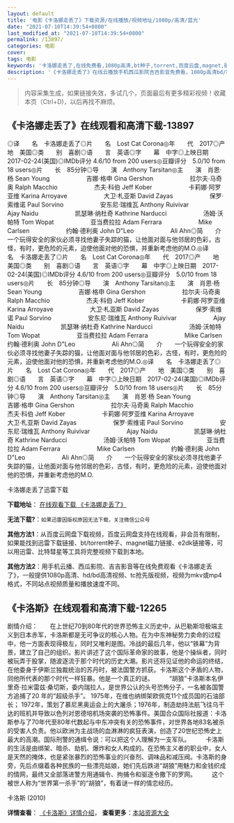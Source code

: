 ```yaml
---
layout: default
title: '电影《卡洛娜走丢了》下载资源/在线播放/视频地址/1080p/高清/蓝光'
date: "2021-07-10T14:39:54+0800"
last_modified_at: "2021-07-10T14:39:54+0800"
permalink: /13897/
categories: 电影
cover:
tags: 电影
keywords: '卡洛娜走丢了,在线免费看,1080p高清,bt种子,torrent,百度云盘,magnet,磁力链,迅雷下载资源'
description: '《卡洛娜走丢了》在线云播放手机西瓜影院吉吉影音免费看，1080p高清bd/hd未删减完整版和tc抢先枪版，mkv/mp4格式，附带bt/torrent种子、magnet/磁力链、百度云盘、网盘资源迅雷下载链接'
---
```


>内容采集生成，如果链接失效，多试几个，页面最后有更多精彩视频！收藏本页（Ctrl+D)，以后再找不麻烦。


## 《卡洛娜走丢了》在线观看和高清下载-13897

◎译　　名　卡洛娜走丢了◎片　　名　Lost Cat Corona◎年　　代　2017◎产　　地　美国◎类　　别　喜剧◎语　　言　英语◎字　　幕　中字◎上映日期　2017-02-24(美国)◎IMDb评分 4.6/10 from 200 users◎豆瓣评分　5.0/10 from 18 users◎片　　长　85分钟◎导　　演　Anthony Tarsitan◎主　　演　肖恩·杨 Sean Young　　　　　　吉娜·格申 Gina Gershon　　　　　　拉尔夫·马奇奥 Ralph Macchio　　　　　　杰夫·科伯 Jeff Kober　　　　　　卡莉娜·阿罗亚维 Karina Arroyave　　　　　　大卫·札亚斯 David Zayas　　　　　　保罗·索维诺 Paul Sorvino　　　　　　安东尼·瑞维瓦 Anthony Ruivivar　　　　　　Ajay Naidu　　　　　　凯瑟琳·纳杜奇 Kathrine Narducci　　　　　　汤姆·沃帕特 Tom Wopat　　　　　　亚当费拉拉 Adam Ferrara　　　　　　Mike Carlsen　　　　　　约翰·德利奥 John D"Leo　　　　　　Ali Ahn◎简　　介　　一个玩得安全的家伙必须寻找他妻子失踪的猫，让他面对面与他邻居的色彩，古怪，有时，更危险的元素，迫使他面对他的恐惧，并重新考虑他的M.O.◎译　　名　卡洛娜走丢了◎片　　名　Lost Cat Corona◎年　　代　2017◎产　　地　美国◎类　　别　喜剧◎语　　言　英语◎字　　幕　中字◎上映日期　2017-02-24(美国)◎IMDb评分 4.6/10 from 200 users◎豆瓣评分　5.0/10 from 18 users◎片　　长　85分钟◎导　　演　Anthony Tarsitan◎主　　演　肖恩·杨 Sean Young　　　　　　吉娜·格申 Gina Gershon　　　　　　拉尔夫·马奇奥 Ralph Macchio　　　　　　杰夫·科伯 Jeff Kober　　　　　　卡莉娜·阿罗亚维 Karina Arroyave　　　　　　大卫·札亚斯 David Zayas　　　　　　保罗·索维诺 Paul Sorvino　　　　　　安东尼·瑞维瓦 Anthony Ruivivar　　　　　　Ajay Naidu　　　　　　凯瑟琳·纳杜奇 Kathrine Narducci　　　　　　汤姆·沃帕特 Tom Wopat　　　　　　亚当费拉拉 Adam Ferrara　　　　　　Mike Carlsen　　　　　　约翰·德利奥 John D"Leo　　　　　　Ali Ahn◎简　　介　　一个玩得安全的家伙必须寻找他妻子失踪的猫，让他面对面与他邻居的色彩，古怪，有时，更危险的元素，迫使他面对他的恐惧，并重新考虑他的M.O.◎译　　名　卡洛娜走丢了◎片　　名　Lost Cat Corona◎年　　代　2017◎产　　地　美国◎类　　别　喜剧◎语　　言　英语◎字　　幕　中字◎上映日期　2017-02-24(美国)◎IMDb评分 4.6/10 from 200 users◎豆瓣评分　5.0/10 from 18 users◎片　　长　85分钟◎导　　演　Anthony Tarsitan◎主　　演　肖恩·杨 Sean Young　　　　　　吉娜·格申 Gina Gershon　　　　　　拉尔夫·马奇奥 Ralph Macchio　　　　　　杰夫·科伯 Jeff Kober　　　　　　卡莉娜·阿罗亚维 Karina Arroyave　　　　　　大卫·札亚斯 David Zayas　　　　　　保罗·索维诺 Paul Sorvino　　　　　　安东尼·瑞维瓦 Anthony Ruivivar　　　　　　Ajay Naidu　　　　　　凯瑟琳·纳杜奇 Kathrine Narducci　　　　　　汤姆·沃帕特 Tom Wopat　　　　　　亚当费拉拉 Adam Ferrara　　　　　　Mike Carlsen　　　　　　约翰·德利奥 John D"Leo　　　　　　Ali Ahn◎简　　介　　一个玩得安全的家伙必须寻找他妻子失踪的猫，让他面对面与他邻居的色彩，古怪，有时，更危险的元素，迫使他面对他的恐惧，并重新考虑他的M.O.


卡洛娜走丢了迅雷下载

**下载地址**： [在线观看下载 《卡洛娜走丢了》](https://www.993dy.com//vod-detail-id-34806.html) 


**无法下载?**：`如果迅雷因版权原因无法下载，关注微信公众号 `

**其他方法1**：从百度云网盘下载视频，百度云网盘支持在线观看，非会员有限制，如果能找到迅雷下载链接、bt/torrent种子、magnet磁力链接、e2dk链接等，可以用迅雷、比特彗星等工具将完整视频下载到本地。

**其他方法2**：用手机云播、西瓜影院、吉吉影音等在线免费观看《卡洛娜走丢了》，一般提供1080p高清、hd/bd高清视频、tc抢先版视频，视频为mkv或mp4格式，不同站点视频质量和播放速度不同。


## 《卡洛斯》在线观看和高清下载-12265

剧情介绍：　　在上世纪70到80年代的世界恐怖主义历史中，从巴勒斯坦极端主义到日本赤军，卡洛斯都是无可争议的核心人物。在为中东神秘势力卖命的过程中，他一方面表现得极左，同时又唯利是图。冷战的最后几年，他以“铁幕”为背景，建立了自己的组织。影片讲述了这个国际革命家的故事，他是个操纵者，同时被玩弄于股掌，随波逐流于那个时代的历史大潮。影片还将见证他的命运的终结，在他委身于伊斯兰独裁统治的苏丹时，被法国警方抓获。卡洛斯这个矛盾的人物，同他所代表的那个时代一样狂暴。他是一个真正的谜。  　　“胡狼”卡洛斯本名伊里奇·拉米雷兹·桑切斯，委内瑞拉人，是世界公认的头号恐怖分子，一名被各国警方追捕了20 年的“超级杀手”。 1975年，在维也纳绑架欧佩克11个成员国的石油部长； 1972年，策划了慕尼黑奥运会上的大屠杀；1976年，制造劫持法航飞往乌干达的班机并导致以色列对恩德培机场突袭的恐怖事件。美国合众国际社报道：卡洛斯参与了70年代至80年代数起与中东冲突有关的恐怖事件，对世界各地83名被杀的受害人负责。他以欧洲为主战场的血淋淋的疯狂表演，创造了20世纪恐怖史上最大的高潮。国际刑警的通缉令说：可以把这个人理解为一支军队。  　　卡洛斯的生活是由绑架、暗杀、劫机、爆炸和女人构成的。在恐怖主义者的职业中，女人是天然的掩体，也是紧张暴烈的恐怖事业的兴奋剂、调味品和减压阀。卡洛斯的身旁，先后点缀着各种民族的一些漂亮姑娘，她们先后跌进“胡狼”用魅力和金钱织成的情网，最终又全部落进警方用通辑令、拘捕令和驱逐令撒下的罗网。  　　这个被世人称为“世界第一杀手”的“胡狼”，有着谜一样的情恋经历。


卡洛斯 (2010)

**详情查看**： [《卡洛斯》详情介绍](/movie/12265/)， **查看更多**：[本站资源大全](/movie/t/all/)

